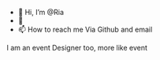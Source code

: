 - 👋 Hi, I’m @Ria
- 💞 
- 📫 How to reach me Via Github and email
 
<!---
FeyisayofunmiOlabisi/FeyisayofunmiOlabisi is a ✨ special ✨ repository because its `README.md` (this file) appears on your GitHub profile.
You can click the Preview link to take a look at your changes.
---> I am an event Designer too, more like event 
